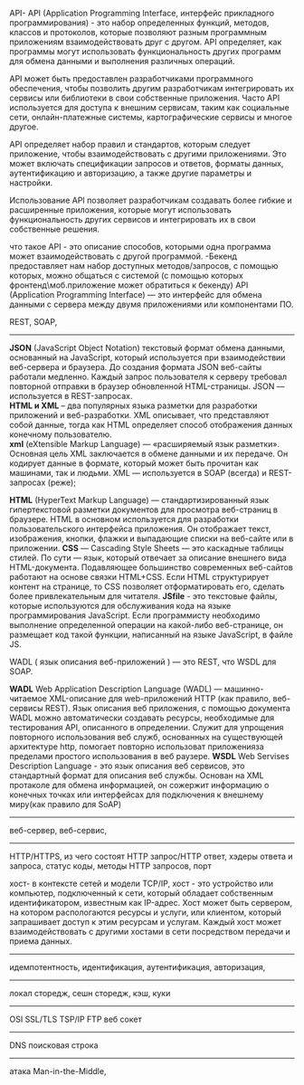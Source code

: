 API- API (Application Programming Interface, интерфейс прикладного программирования) - это набор определенных функций, методов, классов и протоколов, которые позволяют разным программным приложениям взаимодействовать друг с другом. API определяет, как программы могут использовать функциональность других программ для обмена данными и выполнения различных операций.

API может быть предоставлен разработчиками программного обеспечения, чтобы позволить другим разработчикам интегрировать их сервисы или библиотеки в свои собственные приложения. Часто API используется для доступа к внешним сервисам, таким как социальные сети, онлайн-платежные системы, картографические сервисы и многое другое.

API определяет набор правил и стандартов, которым следует приложение, чтобы взаимодействовать с другими приложениями. Это может включать спецификации запросов и ответов, форматы данных, аутентификацию и авторизацию, а также другие параметры и настройки.

Использование API позволяет разработчикам создавать более гибкие и расширенные приложения, которые могут использовать функциональность других сервисов и интегрировать их в свои собственные решения.

что такое API - это описание способов, которыми одна программа может взаимодействовать с другой 				программой.
		-Бекенд предоставляет нам набор доступных методов/запросов, с помощью которых, можно 			общаться с системой (с помощью которых фронтенд\моб.приложение может обратиться к бекенду)
	API (Application Programming Interface) — это интерфейс для обмена данными с сервера между двумя 	приложениями или компонентами ПО.

REST, 
SOAP,

----

**JSON** (JavaScript Object Notation) текстовый формат обмена данными, основанный на JavaScript, который используется при взаимодействии веб-сервера и браузера. До создания формата JSON веб-сайты работали медленно. Каждый запрос пользователя к серверу требовал повторной отправки в браузер обновленной HTML-страницы. JSON — используется в REST-запросах.  
**HTML и XML** – два популярных языка разметки для разработки приложений и веб-разработки. XML описывает, что представляют собой данные, тогда как HTML определяет способ отображения данных конечному пользователю.  
**xml** (eXtensible Markup Language) — «расширяемый язык разметки». Основная цель XML заключается в обмене данными и их передаче. Он кодирует данные в формате, который может быть прочитан как машинами, так и людьми. XML — используется в SOAP (всегда) и REST-запросах (реже);

**HTML** (HyperText Markup Language) — стандартизированный язык гипертекстовой разметки документов для просмотра веб-страниц в браузере. HTML в основном используется для разработки пользовательского интерфейса приложения. Он отображает текст, изображения, кнопки, флажки и выпадающие списки на веб-сайте или в приложении. 
**CSS**  — Cascading Style Sheets — это каскадные таблицы стилей. По сути — язык, который отвечает за описание внешнего вида HTML-документа. Подавляющее большинство современных веб-сайтов работают на основе связки HTML+CSS. Если HTML структурирует контент на странице, то CSS позволяет отформатировать его, сделать более привлекательным для читателя.
**JSfile** - это текстовые файлы, которые используются для обслуживания кода на языке программирования JavaScript. Если программисту необходимо выполнение определенной операции на какой-либо веб-странице, он размещает код такой функции, написанный на языке JavaScript, в файле JS.

WADL ( язык описания веб-приложений ) — это REST, что WSDL для SOAP. 

**WADL** Web Application Description Language (WADL) — машинно-читаемое XML-описание для web-приложений HTTP (как правило, веб-сервисы REST).
Язык описания веб приложения, с помощью документа WADL можно автоматически создавать ресурсы, необходимые для тестирования API, описанного в определении.
Служит для упрощения повторного использования веб служб, основанных на существующей архитектуре http, помогает повторно использоват приложенияза пределами простого использования в веб раузере.
**WSDL** Web Servises Description Language - это язык описания веб сервисов, это стандартный формат для описания веб службы. Основан на XML протаколе для обмена информацией, он сожержит информацию о конечных точках или интерфейсах для подключения к внешнему миру(как правило для SoAP)

----
веб-сервер,
веб-сервис,

------
HTTP/HTTPS,
из чего состоят HTTP запрос/HTTP ответ,
хэдеры ответа и запроса, 
статус коды,
методы HTTP запросов, 
порт

хост- в контексте сетей и модели TCP/IP, хост - это устройство или компьютер, подключенный к сети, который обладает собственным идентификатором, известным как IP-адрес.
Хост может быть сервером, на котором распологаются ресурсы и услуги, или клиентом, который запрашивает доступ к этим ресурсам и услугам. Каждый хост может взаимодействовать с другими хостами в сети посредством передачи и приема данных. 




----
идемпотентность,
идентификация,
аутентификация, 
авторизация, 

----
локал сторедж, 
сешн сторедж, 
кэш,
куки

----
OSI
SSL/TLS 
TSP/IP
FTP
веб сокет

---
DNS
поисковая строка 

---
атака Man-in-the-Middle,

